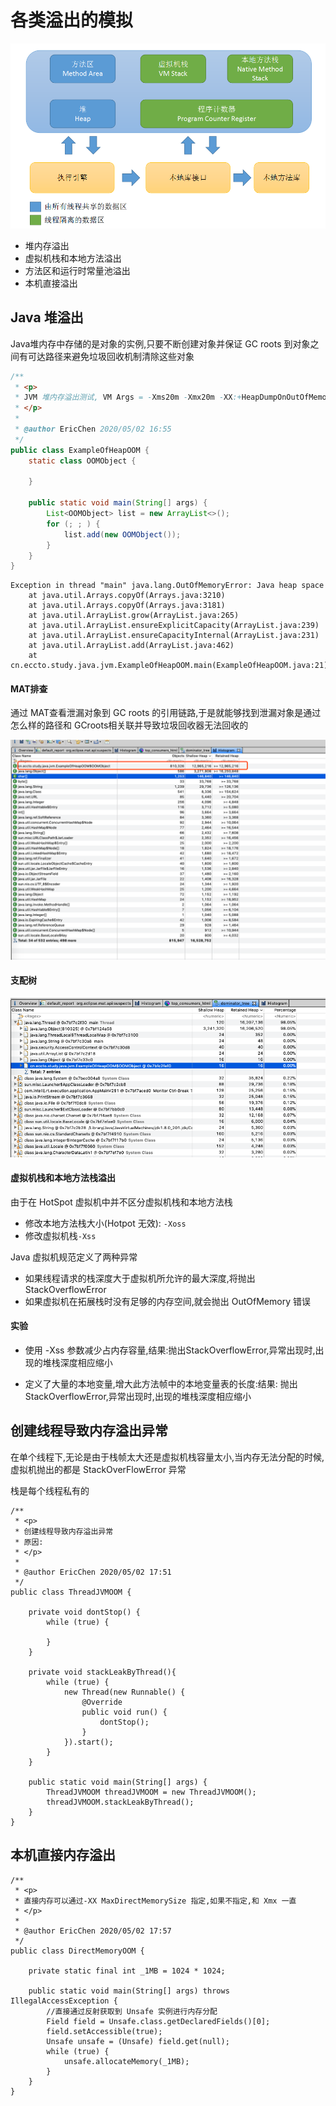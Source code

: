 # 各类溢出的模拟

![img](assets/1671546-20190427141310333-343604547.png)

- 堆内存溢出
- 虚拟机栈和本地方法溢出
- 方法区和运行时常量池溢出
- 本机直接溢出

## Java 堆溢出

Java堆内存中存储的是对象的实例,只要不断创建对象并保证 GC roots 到对象之间有可达路径来避免垃圾回收机制清除这些对象



```java
/**
 * <p>
 * JVM 堆内存溢出测试, VM Args = -Xms20m -Xmx20m -XX:+HeapDumpOnOutOfMemoryError -XX:HeapDumpPath=/Users/ec/study/Notes/04-java/00-code/note-java
 * </p>
 *
 * @author EricChen 2020/05/02 16:55
 */
public class ExampleOfHeapOOM {
    static class OOMObject {

    }

    public static void main(String[] args) {
        List<OOMObject> list = new ArrayList<>();
        for (; ; ) {
            list.add(new OOMObject());
        }
    }
}
```



```
Exception in thread "main" java.lang.OutOfMemoryError: Java heap space
	at java.util.Arrays.copyOf(Arrays.java:3210)
	at java.util.Arrays.copyOf(Arrays.java:3181)
	at java.util.ArrayList.grow(ArrayList.java:265)
	at java.util.ArrayList.ensureExplicitCapacity(ArrayList.java:239)
	at java.util.ArrayList.ensureCapacityInternal(ArrayList.java:231)
	at java.util.ArrayList.add(ArrayList.java:462)
	at cn.eccto.study.java.jvm.ExampleOfHeapOOM.main(ExampleOfHeapOOM.java:21)
```

#### MAT排查

通过 MAT查看泄漏对象到 GC roots 的引用链路,于是就能够找到泄漏对象是通过怎么样的路径和 GCroots相关联并导致垃圾回收器无法回收的

![image-20200502171311395](assets/image-20200502171311395.png)

#### 支配树

![image-20200502171335733](assets/image-20200502171335733.png)

#### 虚拟机栈和本地方法栈溢出

由于在 HotSpot 虚拟机中并不区分虚拟机栈和本地方法栈

- 修改本地方法栈大小(Hotpot 无效): `-Xoss`
- 修改虚拟机栈`-Xss`

Java 虚拟机规范定义了两种异常

- 如果线程请求的栈深度大于虚拟机所允许的最大深度,将抛出 StackOverflowError
- 如果虚拟机在拓展栈时没有足够的内存空间,就会抛出 OutOfMemory 错误



#### 实验

- 使用 -Xss 参数减少占内存容量,结果:抛出StackOverflowError,异常出现时,出现的堆栈深度相应缩小

- 定义了大量的本地变量,增大此方法帧中的本地变量表的长度:结果: 抛出StackOverflowError,异常出现时,出现的堆栈深度相应缩小

  

## 创建线程导致内存溢出异常

在单个线程下,无论是由于栈帧太大还是虚拟机栈容量太小,当内存无法分配的时候,虚拟机抛出的都是 StackOverFlowError 异常

栈是每个线程私有的

```
/**
 * <p>
 * 创建线程导致内存溢出异常
 * 原因:
 * </p>
 *
 * @author EricChen 2020/05/02 17:51
 */
public class ThreadJVMOOM {

    private void dontStop() {
        while (true) {

        }
    }

    private void stackLeakByThread(){
        while (true) {
            new Thread(new Runnable() {
                @Override
                public void run() {
                    dontStop();
                }
            }).start();
        }
    }

    public static void main(String[] args) {
        ThreadJVMOOM threadJVMOOM = new ThreadJVMOOM();
        threadJVMOOM.stackLeakByThread();
    }
}

```



## 本机直接内存溢出

```
/**
 * <p>
 * 直接内存可以通过-XX MaxDirectMemorySize 指定,如果不指定,和 Xmx 一直
 * </p>
 *
 * @author EricChen 2020/05/02 17:57
 */
public class DirectMemoryOOM {

    private static final int _1MB = 1024 * 1024;

    public static void main(String[] args) throws IllegalAccessException {
        //直接通过反射获取到 Unsafe 实例进行内存分配
        Field field = Unsafe.class.getDeclaredFields()[0];
        field.setAccessible(true);
        Unsafe unsafe = (Unsafe) field.get(null);
        while (true) {
            unsafe.allocateMemory(_1MB);
        }
    }
}
```

